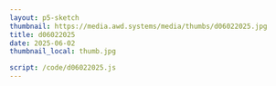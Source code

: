```yaml
---
layout: p5-sketch
thumbnail: https://media.awd.systems/media/thumbs/d06022025.jpg
title: d06022025
date: 2025-06-02
thumbnail_local: thumb.jpg

script: /code/d06022025.js
---
```

